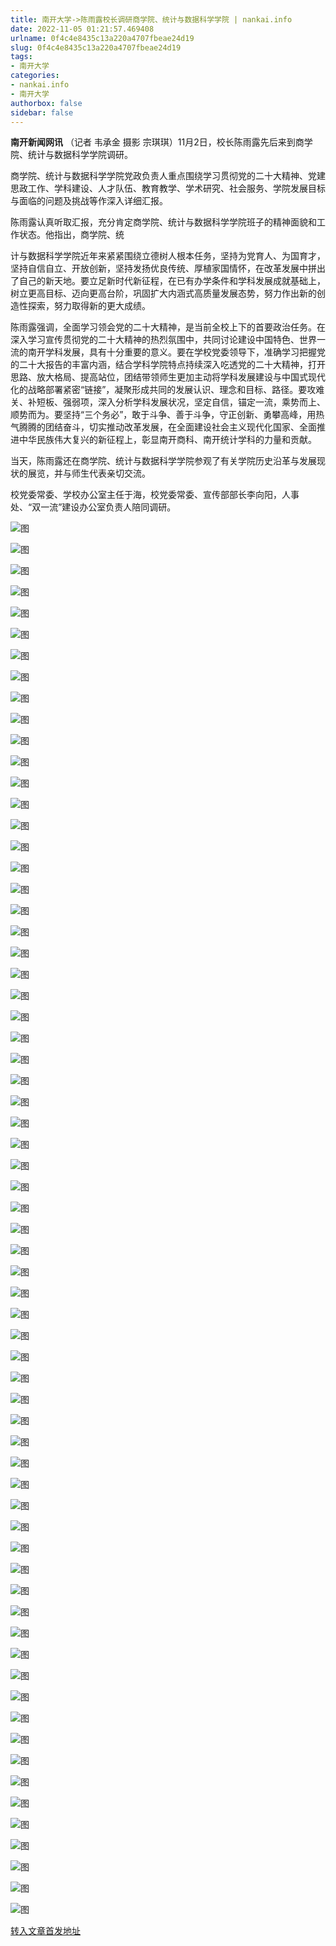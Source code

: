 ```yaml
---
title: 南开大学->陈雨露校长调研商学院、统计与数据科学学院 | nankai.info
date: 2022-11-05 01:21:57.469408
urlname: 0f4c4e8435c13a220a4707fbeae24d19
slug: 0f4c4e8435c13a220a4707fbeae24d19
tags: 
- 南开大学
categories:
- nankai.info
- 南开大学
authorbox: false
sidebar: false
---
```

**南开新闻网讯** （记者 韦承金 摄影 宗琪琪）11月2日，校长陈雨露先后来到商学院、统计与数据科学学院调研。

商学院、统计与数据科学学院党政负责人重点围绕学习贯彻党的二十大精神、党建思政工作、学科建设、人才队伍、教育教学、学术研究、社会服务、学院发展目标与面临的问题及挑战等作深入详细汇报。

陈雨露认真听取汇报，充分肯定商学院、统计与数据科学学院班子的精神面貌和工作状态。他指出，商学院、统
<!--more-->
计与数据科学学院近年来紧紧围绕立德树人根本任务，坚持为党育人、为国育才，坚持自信自立、开放创新，坚持发扬优良传统、厚植家国情怀，在改革发展中拼出了自己的新天地。要立足新时代新征程，在已有办学条件和学科发展成就基础上，树立更高目标、迈向更高台阶，巩固扩大内涵式高质量发展态势，努力作出新的创造性探索，努力取得新的更大成绩。

陈雨露强调，全面学习领会党的二十大精神，是当前全校上下的首要政治任务。在深入学习宣传贯彻党的二十大精神的热烈氛围中，共同讨论建设中国特色、世界一流的南开学科发展，具有十分重要的意义。要在学校党委领导下，准确学习把握党的二十大报告的丰富内涵，结合学科学院特点持续深入吃透党的二十大精神，打开思路、放大格局、提高站位，团结带领师生更加主动将学科发展建设与中国式现代化的战略部署紧密“链接”，凝聚形成共同的发展认识、理念和目标、路径。要攻难关、补短板、强弱项，深入分析学科发展状况，坚定自信，锚定一流，乘势而上、顺势而为。要坚持“三个务必”，敢于斗争、善于斗争，守正创新、勇攀高峰，用热气腾腾的团结奋斗，切实推动改革发展，在全面建设社会主义现代化国家、全面推进中华民族伟大复兴的新征程上，彰显南开商科、南开统计学科的力量和贡献。

当天，陈雨露还在商学院、统计与数据科学学院参观了有关学院历史沿革与发展现状的展览，并与师生代表亲切交流。

校党委常委、学校办公室主任于海，校党委常委、宣传部部长李向阳，人事处、“双一流”建设办公室负责人陪同调研。

![图](http://news.nankai.edu.cn/ywsd/system/2022/11/03/g)

![图](http://news.nankai.edu.cn/ywsd/system/2022/11/03/p)

![图](http://news.nankai.edu.cn/ywsd/system/2022/11/03/j)

![图](http://news.nankai.edu.cn/ywsd/system/2022/11/03/)

![图](http://news.nankai.edu.cn/ywsd/system/2022/11/03/f)

![图](http://news.nankai.edu.cn/ywsd/system/2022/11/03/a)

![图](http://news.nankai.edu.cn/ywsd/system/2022/11/03/7)

![图](http://news.nankai.edu.cn/ywsd/system/2022/11/03/d)

![图](http://news.nankai.edu.cn/ywsd/system/2022/11/03/4)

![图](http://news.nankai.edu.cn/ywsd/system/2022/11/03/f)

![图](http://news.nankai.edu.cn/ywsd/system/2022/11/03/5)

![图](http://news.nankai.edu.cn/ywsd/system/2022/11/03/f)

![图](http://news.nankai.edu.cn/ywsd/system/2022/11/03/_)

![图](http://news.nankai.edu.cn/ywsd/system/2022/11/03/9)

![图](http://news.nankai.edu.cn/ywsd/system/2022/11/03/1)

![图](http://news.nankai.edu.cn/ywsd/system/2022/11/03/7)

![图](http://news.nankai.edu.cn/ywsd/system/2022/11/03/8)

![图](http://news.nankai.edu.cn/ywsd/system/2022/11/03/4)

![图](http://news.nankai.edu.cn/ywsd/system/2022/11/03/0)

![图](http://news.nankai.edu.cn/ywsd/system/2022/11/03/0)

![图](http://news.nankai.edu.cn/ywsd/system/2022/11/03/0)

![图](http://news.nankai.edu.cn/ywsd/system/2022/11/03/3)

![图](http://news.nankai.edu.cn/ywsd/system/2022/11/03/0)

![图](http://news.nankai.edu.cn/ywsd/system/2022/11/03/0)

![图](http://news.nankai.edu.cn/)

![图](http://news.nankai.edu.cn/ywsd/system/2022/11/03/7)

![图](http://news.nankai.edu.cn/ywsd/system/2022/11/03/8)

![图](http://news.nankai.edu.cn/ywsd/system/2022/11/03/4)

![图](http://news.nankai.edu.cn/)

![图](http://news.nankai.edu.cn/ywsd/system/2022/11/03/0)

![图](http://news.nankai.edu.cn/ywsd/system/2022/11/03/0)

![图](http://news.nankai.edu.cn/ywsd/system/2022/11/03/0)

![图](http://news.nankai.edu.cn/)

![图](http://news.nankai.edu.cn/ywsd/system/2022/11/03/3)

![图](http://news.nankai.edu.cn/ywsd/system/2022/11/03/0)

![图](http://news.nankai.edu.cn/ywsd/system/2022/11/03/0)

![图](http://news.nankai.edu.cn/)

![图](http://news.nankai.edu.cn/ywsd/system/2022/11/03/c)

![图](http://news.nankai.edu.cn/ywsd/system/2022/11/03/i)

![图](http://news.nankai.edu.cn/ywsd/system/2022/11/03/p)

![图](http://news.nankai.edu.cn/)

![图](http://news.nankai.edu.cn/ywsd/system/2022/11/03/n)

![图](http://news.nankai.edu.cn/ywsd/system/2022/11/03/c)

![图](http://news.nankai.edu.cn/ywsd/system/2022/11/03/)

![图](http://news.nankai.edu.cn/ywsd/system/2022/11/03/u)

![图](http://news.nankai.edu.cn/ywsd/system/2022/11/03/d)

![图](http://news.nankai.edu.cn/ywsd/system/2022/11/03/e)

![图](http://news.nankai.edu.cn/ywsd/system/2022/11/03/)

![图](http://news.nankai.edu.cn/ywsd/system/2022/11/03/i)

![图](http://news.nankai.edu.cn/ywsd/system/2022/11/03/a)

![图](http://news.nankai.edu.cn/ywsd/system/2022/11/03/k)

![图](http://news.nankai.edu.cn/ywsd/system/2022/11/03/n)

![图](http://news.nankai.edu.cn/ywsd/system/2022/11/03/a)

![图](http://news.nankai.edu.cn/ywsd/system/2022/11/03/n)

![图](http://news.nankai.edu.cn/ywsd/system/2022/11/03/)

![图](http://news.nankai.edu.cn/ywsd/system/2022/11/03/s)

![图](http://news.nankai.edu.cn/ywsd/system/2022/11/03/w)

![图](http://news.nankai.edu.cn/ywsd/system/2022/11/03/e)

![图](http://news.nankai.edu.cn/ywsd/system/2022/11/03/n)

![图](http://news.nankai.edu.cn/)

![图](http://news.nankai.edu.cn/)

![图](http://news.nankai.edu.cn/ywsd/system/2022/11/03/:)

![图](http://news.nankai.edu.cn/ywsd/system/2022/11/03/p)

![图](http://news.nankai.edu.cn/ywsd/system/2022/11/03/t)

![图](http://news.nankai.edu.cn/ywsd/system/2022/11/03/t)

![图](http://news.nankai.edu.cn/ywsd/system/2022/11/03/h)

[转入文章首发地址](http://news.nankai.edu.cn/ywsd/system/2022/11/03/030053438.shtml)